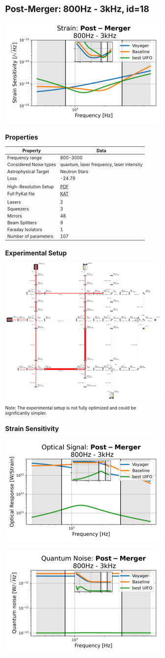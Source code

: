 # Post-Merger: 800Hz - 3kHz, id=18
<p align="center"><img src="strain.png" alt="Plot of Strain" width="666px"></p>

## Properties
| Property                              | Data                                                       |
| ------------------------------------- | ----------------------------------------------------------------- |
| Frequency range                   | 800-3000 |
| Considered Noise types                   | quantum, laser frequency, laser intensity |
| Astrophysical Target                   | Neutron Stars |
| Loss               | -24.79 |
|               |  |
| High-Resolution Setup | [PDF](setup.pdf) |
| Full PyKat file       | [KAT](CFGS_8_-24.79_107_5047721121_0_7717157024.txt) |
|               |  |
| Lasers |  2 |
| Squeezers |  3 |
| Mirrors |  48 |
| Beam Splitters |  9 |
| Faraday Isolators |  1 |
| Number of parameters  | 107 |
## Experimental Setup
<p align="center"><img src="setup.png" alt="setup" width="666px"></p>

Note: The experimental setup is not fully optimized and could be significantly simpler.

## Strain Sensitivity<p align="center"><img src="signal.png" alt="Plot of Signal" width="666px"></p>

<p align="center"><img src="noise.png" alt="Plot of Noise" width="666px"></p>

